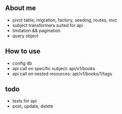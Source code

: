 About me
----------
- pivot table, migration, factory, seeding, routes, mvc
- subject transformers suited for api
- limitation && pagination
- query object

How to use
-----------
- config db
- api call on specific subject: api/v1/books
- api call on nested resources: api/v1/books/1/tags

todo
------
- tests for api
- post, update, delete